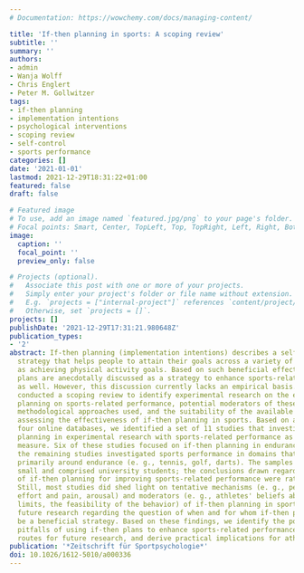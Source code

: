 ```yaml
---
# Documentation: https://wowchemy.com/docs/managing-content/

title: 'If-then planning in sports: A scoping review'
subtitle: ''
summary: ''
authors:
- admin
- Wanja Wolff
- Chris Englert
- Peter M. Gollwitzer
tags:
- if-then planning
- implementation intentions
- psychological interventions
- scoping review
- self-control
- sports performance
categories: []
date: '2021-01-01'
lastmod: 2021-12-29T18:31:22+01:00
featured: false
draft: false

# Featured image
# To use, add an image named `featured.jpg/png` to your page's folder.
# Focal points: Smart, Center, TopLeft, Top, TopRight, Left, Right, BottomLeft, Bottom, BottomRight.
image:
  caption: ''
  focal_point: ''
  preview_only: false

# Projects (optional).
#   Associate this post with one or more of your projects.
#   Simply enter your project's folder or file name without extension.
#   E.g. `projects = ["internal-project"]` references `content/project/deep-learning/index.md`.
#   Otherwise, set `projects = []`.
projects: []
publishDate: '2021-12-29T17:31:21.980648Z'
publication_types:
- '2'
abstract: If-then planning (implementation intentions) describes a self-regulatory
  strategy that helps people to attain their goals across a variety of domains, such
  as achieving physical activity goals. Based on such beneficial effects, if-then
  plans are anecdotally discussed as a strategy to enhance sports-related performance
  as well. However, this discussion currently lacks an empirical basis. We therefore
  conducted a scoping review to identify experimental research on the effects of if-then
  planning on sports-related performance, potential moderators of these effects, the
  methodological approaches used, and the suitability of the available evidence for
  assessing the effectiveness of if-then planning in sports. Based on a search of
  four online databases, we identified a set of 11 studies that investigated if-then
  planning in experimental research with sports-related performance as an outcome
  measure. Six of these studies focused on if-then planning in endurance tasks, whereas
  the remaining studies investigated sports performance in domains that do not revolve
  primarily around endurance (e. g., tennis, golf, darts). The samples were often
  small and comprised university students; the conclusions drawn regarding the effectiveness
  of if-then planning for improving sports-related performance were rather heterogeneous.
  Still, most studies did shed light on tentative mechanisms (e. g., perceptions of
  effort and pain, arousal) and moderators (e. g., athletes' beliefs about their performance
  limits, the feasibility of the behavior) of if-then planning in sports, guiding
  future research regarding the question of when and for whom if-then planning might
  be a beneficial strategy. Based on these findings, we identify the potentials and
  pitfalls of using if-then plans to enhance sports-related performance, discuss promising
  routes for future research, and derive practical implications for athletes and coaches.
publication: '*Zeitschrift für Sportpsychologie*'
doi: 10.1026/1612-5010/a000336
---
```

